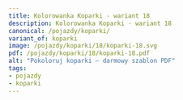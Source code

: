 ```yaml
---
title: Kolorowanka Koparki - wariant 18
description: Kolorowanka Koparki - wariant 18
canonical: /pojazdy/koparki/
variant_of: koparki
image: /pojazdy/koparki/18/koparki-18.svg
pdf: /pojazdy/koparki/18/koparki-18.pdf
alt: "Pokoloruj koparki – darmowy szablon PDF"
tags:
- pojazdy
- koparki
---
```

